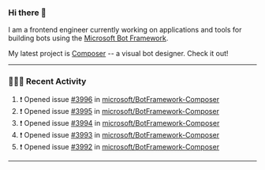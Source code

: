 ### Hi there 👋

I am a frontend engineer currently working on applications and tools for building bots using the [Microsoft Bot Framework](https://dev.botframework.com/).

My latest project is [Composer](https://github.com/microsoft/BotFramework-Composer) -- a visual bot designer. Check it out!

---

### 👨🏻‍💻 Recent Activity

<!--START_SECTION:activity-->
1. ❗️ Opened issue [#3996](https://github.com//microsoft/BotFramework-Composer/issues/3996) in [microsoft/BotFramework-Composer](https://github.com//microsoft/BotFramework-Composer)
2. ❗️ Opened issue [#3995](https://github.com//microsoft/BotFramework-Composer/issues/3995) in [microsoft/BotFramework-Composer](https://github.com//microsoft/BotFramework-Composer)
3. ❗️ Opened issue [#3994](https://github.com//microsoft/BotFramework-Composer/issues/3994) in [microsoft/BotFramework-Composer](https://github.com//microsoft/BotFramework-Composer)
4. ❗️ Opened issue [#3993](https://github.com//microsoft/BotFramework-Composer/issues/3993) in [microsoft/BotFramework-Composer](https://github.com//microsoft/BotFramework-Composer)
5. ❗️ Opened issue [#3992](https://github.com//microsoft/BotFramework-Composer/issues/3992) in [microsoft/BotFramework-Composer](https://github.com//microsoft/BotFramework-Composer)
<!--END_SECTION:activity-->

---

<!--
**a-b-r-o-w-n/a-b-r-o-w-n** is a ✨ _special_ ✨ repository because its `README.md` (this file) appears on your GitHub profile.

Here are some ideas to get you started:

- 🔭 I’m currently working on ...
- 🌱 I’m currently learning ...
- 👯 I’m looking to collaborate on ...
- 🤔 I’m looking for help with ...
- 💬 Ask me about ...
- 📫 How to reach me: ...
- 😄 Pronouns: ...
- ⚡ Fun fact: ...
-->
